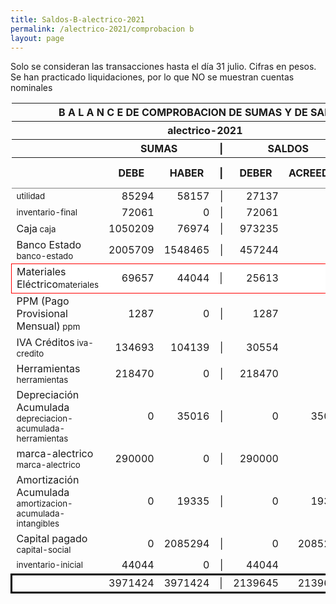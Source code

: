 ```yaml
--- 
title: Saldos-B-alectrico-2021
permalink: /alectrico-2021/comprobacion b 
layout: page
--- 
```



Solo se consideran las transacciones hasta el día 31	julio.
Cifras en pesos.
Se han practicado liquidaciones, por lo que NO se muestran cuentas nominales
<table rules='groups'>
<style> tfoot {  border: 3px solid black;  } </style> 
<thead><th colspan='7'> B A L A N C E  DE COMPROBACION DE SUMAS Y DE SALDOS </th> </thead>
<thead> <th colspan='7'> alectrico-2021</th></thead>
<thead> <th> </th> <th align='center' colspan= '2'>SUMAS</th> <th>|</th> <th align='center' colspan='2'>SALDOS</th> <th rowspan='2' > Errores </th> </thead>
<thead> <th></th>  <th>DEBE</th> <th>HABER</th> <th>|</th> <th>DEBER</th> <th>ACREEDOR</th> <th>A Corregir </th> </thead>
<tbody>
<tr>
<td><small> utilidad </small> </td> <td align='right'>85294</td> <td align='right'>58157</td> <td align='right'> | </td> <td align='right'> 27137</td> <td align='right'>0</td>
</tr>
<tr>
<td><small> inventario-final </small> </td> <td align='right'>72061</td> <td align='right'>0</td> <td align='right'> | </td> <td align='right'> 72061</td> <td align='right'>0</td>
</tr>
<tr>
<td>Caja<small> caja </small> </td> <td align='right'>1050209</td> <td align='right'>76974</td> <td align='right'> | </td> <td align='right'> 973235</td> <td align='right'>0</td>
</tr>
<tr>
<td>Banco Estado<small> banco-estado </small> </td> <td align='right'>2005709</td> <td align='right'>1548465</td> <td align='right'> | </td> <td align='right'> 457244</td> <td align='right'>0</td>
</tr>
<tr style=' background: #fff; border: 1px solid red;'>
<td>Materiales Eléctrico<small>materiales</small> </td> <td align='right'>69657</td> <td align='right'>44044</td> <td> | </td> <td align='right'> 25613</td> <td align='right'>0</td> </tr>
<tr>
<td>PPM (Pago Provisional Mensual)<small> ppm </small> </td> <td align='right'>1287</td> <td align='right'>0</td> <td align='right'> | </td> <td align='right'> 1287</td> <td align='right'>0</td>
</tr>
<tr>
<td>IVA Créditos<small> iva-credito </small> </td> <td align='right'>134693</td> <td align='right'>104139</td> <td align='right'> | </td> <td align='right'> 30554</td> <td align='right'>0</td>
</tr>
<tr>
<td>Herramientas<small> herramientas </small> </td> <td align='right'>218470</td> <td align='right'>0</td> <td align='right'> | </td> <td align='right'> 218470</td> <td align='right'>0</td>
</tr>
<tr>
<td>Depreciación Acumulada<small> depreciacion-acumulada-herramientas </small> </td> <td align='right'>0</td> <td align='right'>35016</td> <td align='right'> | </td> <td align='right'> 0</td> <td align='right'>35016</td>
</tr>
<tr>
<td>marca-alectrico<small> marca-alectrico </small> </td> <td align='right'>290000</td> <td align='right'>0</td> <td align='right'> | </td> <td align='right'> 290000</td> <td align='right'>0</td>
</tr>
<tr>
<td>Amortización Acumulada<small> amortizacion-acumulada-intangibles </small> </td> <td align='right'>0</td> <td align='right'>19335</td> <td align='right'> | </td> <td align='right'> 0</td> <td align='right'>19335</td>
</tr>
<tr>
<td>Capital pagado<small> capital-social </small> </td> <td align='right'>0</td> <td align='right'>2085294</td> <td align='right'> | </td> <td align='right'> 0</td> <td align='right'>2085294</td>
</tr>
<tr>
<td><small> inventario-inicial </small> </td> <td align='right'>44044</td> <td align='right'>0</td> <td align='right'> | </td> <td align='right'> 44044</td> <td align='right'>0</td>
</tr>
</tbody>
<tfoot>
<tr> <td></td> <td align='right'>3971424</td> <td align='right'>3971424</td><td> | </td> <td align='right'>2139645</td> <td align='right'>2139645</td> </tr>
</tfoot>
</table>
